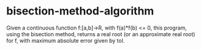 # bisection-method-algorithm
 Given a continuous function f:[a,b]->R, with f(a)*f(b) &lt;= 0, this program, using the bisection method, returns a real root (or an approximate real root) for f, with maximum absolute error given by tol.
